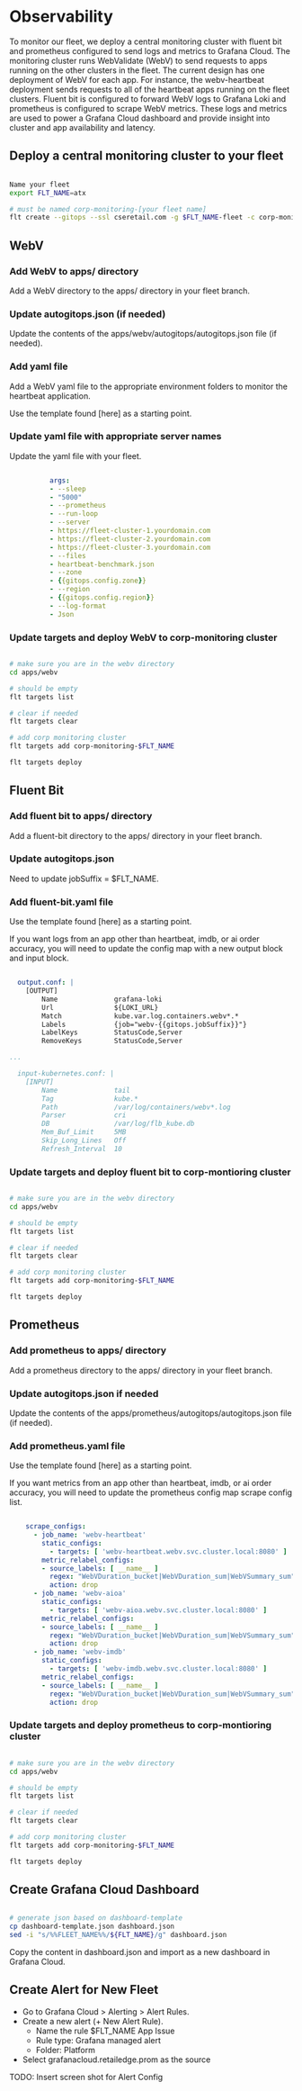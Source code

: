 # Observability

To monitor our fleet, we deploy a central monitoring cluster with fluent bit and prometheus configured to send logs and metrics to Grafana Cloud. The monitoring cluster runs WebValidate (WebV) to send requests to apps running on the other clusters in the fleet. The current design has one deployment of WebV for each app. For instance, the webv-heartbeat deployment sends requests to all of the heartbeat apps running on the fleet clusters.  Fluent bit is configured to forward WebV logs to Grafana Loki and prometheus is configured to scrape WebV metrics.  These logs and metrics are used to power a Grafana Cloud dashboard and provide insight into cluster and app availability and latency.

## Deploy a central monitoring cluster to your fleet

```bash

Name your fleet
export FLT_NAME=atx

# must be named corp-monitoring-[your fleet name]
flt create --gitops --ssl cseretail.com -g $FLT_NAME-fleet -c corp-monitoring-$FLT_NAME

```

## WebV

### Add WebV to apps/ directory

Add a WebV directory to the apps/ directory in your fleet branch.

### Update autogitops.json (if needed)

Update the contents of the apps/webv/autogitops/autogitops.json file (if needed).

### Add yaml file

Add a WebV yaml file to the appropriate environment folders to monitor the heartbeat application.

Use the template found [here] as a starting point.

### Update yaml file with appropriate server names

Update the yaml file with your fleet.

```yaml

          args:
          - --sleep
          - "5000"
          - --prometheus
          - --run-loop
          - --server
          - https://fleet-cluster-1.yourdomain.com
          - https://fleet-cluster-2.yourdomain.com
          - https://fleet-cluster-3.yourdomain.com
          - --files
          - heartbeat-benchmark.json
          - --zone
          - {{gitops.config.zone}}
          - --region
          - {{gitops.config.region}}
          - --log-format
          - Json

```

### Update targets and deploy WebV to corp-monitoring cluster

```bash

# make sure you are in the webv directory
cd apps/webv

# should be empty
flt targets list

# clear if needed
flt targets clear

# add corp monitoring cluster
flt targets add corp-monitoring-$FLT_NAME

flt targets deploy

```

## Fluent Bit

### Add fluent bit to apps/ directory

Add a fluent-bit directory to the apps/ directory in your fleet branch.

### Update autogitops.json

Need to update jobSuffix = $FLT_NAME.

### Add fluent-bit.yaml file

Use the template found [here] as a starting point.

If you want logs from an app other than heartbeat, imdb, or ai order accuracy, you will need to update the config map with a new output block and input block.

```yaml

  output.conf: |
    [OUTPUT]
        Name              grafana-loki
        Url               ${LOKI_URL}
        Match             kube.var.log.containers.webv*.*
        Labels            {job="webv-{{gitops.jobSuffix}}"}
        LabelKeys         StatusCode,Server
        RemoveKeys        StatusCode,Server

...

  input-kubernetes.conf: |
    [INPUT]
        Name              tail
        Tag               kube.*
        Path              /var/log/containers/webv*.log
        Parser            cri
        DB                /var/log/flb_kube.db
        Mem_Buf_Limit     5MB
        Skip_Long_Lines   Off
        Refresh_Interval  10

```

### Update targets and deploy fluent bit to corp-montioring cluster

```bash

# make sure you are in the webv directory
cd apps/webv

# should be empty
flt targets list

# clear if needed
flt targets clear

# add corp monitoring cluster
flt targets add corp-monitoring-$FLT_NAME

flt targets deploy

```

## Prometheus

### Add prometheus to apps/ directory

Add a prometheus directory to the apps/ directory in your fleet branch.

### Update autogitops.json if needed

Update the contents of the apps/prometheus/autogitops/autogitops.json file (if needed).

### Add prometheus.yaml file

Use the template found [here] as a starting point.

If you want metrics from an app other than heartbeat, imdb, or ai order accuracy, you will need to update the prometheus config map scrape config list.

```yaml

    scrape_configs:
      - job_name: 'webv-heartbeat'
        static_configs:
          - targets: [ 'webv-heartbeat.webv.svc.cluster.local:8080' ]
        metric_relabel_configs:
        - source_labels: [ __name__ ]
          regex: "WebVDuration_bucket|WebVDuration_sum|WebVSummary_sum"
          action: drop
      - job_name: 'webv-aioa'
        static_configs:
          - targets: [ 'webv-aioa.webv.svc.cluster.local:8080' ]
        metric_relabel_configs:
        - source_labels: [ __name__ ]
          regex: "WebVDuration_bucket|WebVDuration_sum|WebVSummary_sum"
          action: drop
      - job_name: 'webv-imdb'
        static_configs:
          - targets: [ 'webv-imdb.webv.svc.cluster.local:8080' ]
        metric_relabel_configs:
        - source_labels: [ __name__ ]
          regex: "WebVDuration_bucket|WebVDuration_sum|WebVSummary_sum"
          action: drop

```

### Update targets and deploy prometheus to corp-montioring cluster

```bash

# make sure you are in the webv directory
cd apps/webv

# should be empty
flt targets list

# clear if needed
flt targets clear

# add corp monitoring cluster
flt targets add corp-monitoring-$FLT_NAME

flt targets deploy

```

## Create Grafana Cloud Dashboard

```bash

# generate json based on dashboard-template
cp dashboard-template.json dashboard.json
sed -i "s/%%FLEET_NAME%%/${FLT_NAME}/g" dashboard.json

```

Copy the content in dashboard.json and import as a new dashboard in Grafana Cloud.

## Create Alert for New Fleet

* Go to Grafana Cloud > Alerting > Alert Rules.
* Create a new alert (+ New Alert Rule).
  * Name the rule $FLT_NAME App Issue
  * Rule type: Grafana managed alert
  * Folder: Platform
* Select grafanacloud.retailedge.prom as the source

TODO: Insert screen shot for Alert Config
